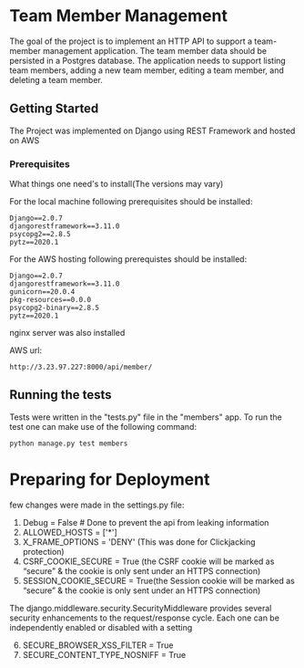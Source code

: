# Team Member Management

The goal of the project is to implement an HTTP API to support a team-member management
application. The team member data should be persisted in a Postgres database. The application
needs to support listing team members, adding a new team member, editing a team member,
and deleting a team member.

## Getting Started

The Project was implemented on Django using REST Framework and hosted on AWS

### Prerequisites

What things one need's to install(The versions may vary)

For the local machine following prerequisites should be installed:

```
Django==2.0.7
djangorestframework==3.11.0
psycopg2==2.8.5
pytz==2020.1
```

For the AWS hosting following prerequistes should be installed:

```
Django==2.0.7
djangorestframework==3.11.0
gunicorn==20.0.4
pkg-resources==0.0.0
psycopg2-binary==2.8.5
pytz==2020.1
```
nginx server was also installed

AWS url:
```
http://3.23.97.227:8000/api/member/
```

## Running the tests

Tests were written in the "tests.py" file in the "members" app. To run the test one can make use of the following command:
```
python manage.py test members
```

# Preparing for Deployment
few changes were made in the settings.py file:
1. Debug = False # Done to prevent the api from leaking information
2. ALLOWED_HOSTS = ['*']
3. X_FRAME_OPTIONS = 'DENY' (This was done for Clickjacking protection)
4. CSRF_COOKIE_SECURE = True (the CSRF cookie will be marked as “secure” & the cookie is only sent under an HTTPS connection) 
5. SESSION_COOKIE_SECURE = True(the Session cookie will be marked as “secure” & the cookie is only sent under an HTTPS connection)

The django.middleware.security.SecurityMiddleware provides several security enhancements to the request/response cycle. Each one can be independently enabled or disabled with a setting

6. SECURE_BROWSER_XSS_FILTER = True
7. SECURE_CONTENT_TYPE_NOSNIFF = True

